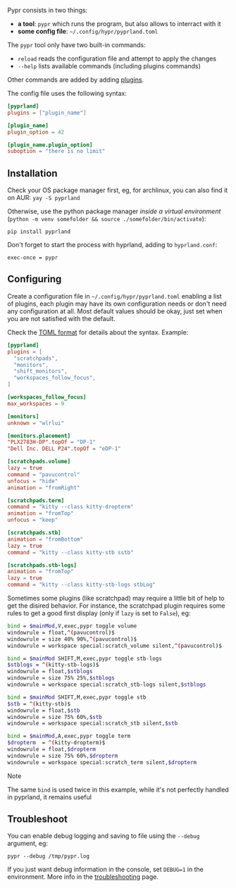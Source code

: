 Pypr consists in two things:

- **a tool**: `pypr` which runs the program, but also allows to interract with it
- **some config file**: `~/.config/hypr/pyprland.toml`

The `pypr` tool only have two built-in commands:

- `reload` reads the configuration file and attempt to apply the changes
- `--help` lists available commands (including plugins commands)

Other commands are added by adding [plugins](Plugins).

The config file uses the following syntax:

```toml
[pyprland]
plugins = ["plugin_name"]

[plugin_name]
plugin_option = 42

[plugin_name.plugin_option]
suboption = "there is no limit"
```

## Installation

Check your OS package manager first, eg, for archlinux, you can also find it on AUR: `yay -S pyprland`

Otherwise, use the python package manager *inside a virtual environment* (`python -m venv somefolder && source ./somefolder/bin/activate`):

```
pip install pyprland
```


Don't forget to start the process with hyprland, adding to `hyprland.conf`:

```
exec-once = pypr
```

## Configuring

Create a configuration file in `~/.config/hypr/pyprland.toml` enabling a list of plugins, each plugin may have its own configuration needs or don't need any configuration at all. Most default values should be okay, just set when you are not satisfied with the default.

Check the [TOML format](https://toml.io/) for details about the syntax.
Example:

```toml
[pyprland]
plugins = [
  "scratchpads",
  "monitors",
  "shift_monitors",
  "workspaces_follow_focus",
]

[workspaces_follow_focus]
max_workspaces = 9

[monitors]
unknown = "wlrlui"

[monitors.placement]
"PLX2783H-DP".topOf = "DP-1"
"Dell Inc. DELL P24".topOf = "eDP-1"

[scratchpads.volume]
lazy = true
command = "pavucontrol"
unfocus = "hide"
animation = "fromRight"

[scratchpads.term]
command = "kitty --class kitty-dropterm"
animation = "fromTop"
unfocus = "keep"

[scratchpads.stb]
animation = "fromBottom"
lazy = true
command = "kitty --class kitty-stb sstb"

[scratchpads.stb-logs]
animation = "fromTop"
lazy = true
command = "kitty --class kitty-stb-logs stbLog"
```

Sometimes some plugins (like scratchpad) may require a little bit of help to get the disired behavior. For instance, the scratchpad plugin requires some rules to get a good first display (only if `lazy` is set to `False`), eg:

```bash
bind = $mainMod,V,exec,pypr toggle volume
windowrule = float,^(pavucontrol)$
windowrule = size 40% 90%,^(pavucontrol)$
windowrule = workspace special:scratch_volume silent,^(pavucontrol)$

bind = $mainMod SHIFT,M,exec,pypr toggle stb-logs
$stblogs = ^(kitty-stb-logs)$
windowrule = float,$stblogs
windowrule = size 75% 25%,$stblogs
windowrule = workspace special:scratch_stb-logs silent,$stblogs

bind = $mainMod SHIFT,M,exec,pypr toggle stb
$stb = ^(kitty-stb)$
windowrule = float,$stb
windowrule = size 75% 60%,$stb
windowrule = workspace special:scratch_stb silent,$stb

bind = $mainMod,A,exec,pypr toggle term
$dropterm  = ^(kitty-dropterm)$
windowrule = float,$dropterm
windowrule = size 75% 60%,$dropterm
windowrule = workspace special:scratch_term silent,$dropterm
```
> [!note]
> The same `bind` is used twice in this example, while it's not perfectly handled in pyprland, it remains useful

## Troubleshoot

You can enable debug logging and saving to file using the `--debug` argument, eg:

```
pypr --debug /tmp/pypr.log
```

If you just want debug information in the console, set `DEBUG=1` in the environment.
More info in the [troubleshooting](Troubleshooting) page.

